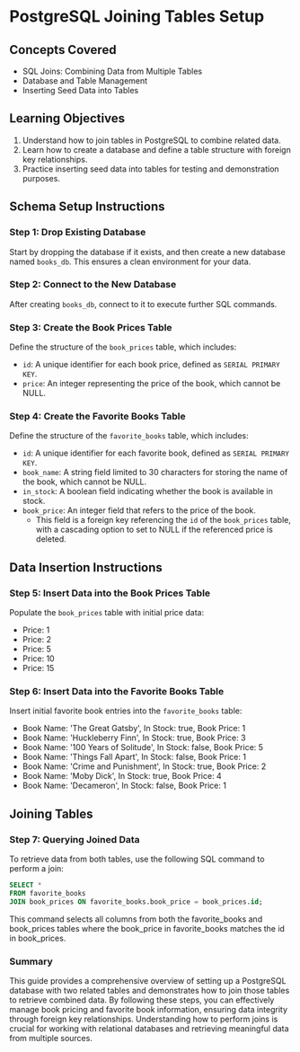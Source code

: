 # PostgreSQL Joining Tables Setup

## Concepts Covered

- SQL Joins: Combining Data from Multiple Tables
- Database and Table Management
- Inserting Seed Data into Tables

## Learning Objectives

1. Understand how to join tables in PostgreSQL to combine related data.
2. Learn how to create a database and define a table structure with foreign key relationships.
3. Practice inserting seed data into tables for testing and demonstration purposes.

## Schema Setup Instructions

### Step 1: Drop Existing Database

Start by dropping the database if it exists, and then create a new database named `books_db`. This ensures a clean environment for your data.

### Step 2: Connect to the New Database

After creating `books_db`, connect to it to execute further SQL commands.

### Step 3: Create the Book Prices Table

Define the structure of the `book_prices` table, which includes:

- `id`: A unique identifier for each book price, defined as `SERIAL PRIMARY KEY`.
- `price`: An integer representing the price of the book, which cannot be NULL.

### Step 4: Create the Favorite Books Table

Define the structure of the `favorite_books` table, which includes:

- `id`: A unique identifier for each favorite book, defined as `SERIAL PRIMARY KEY`.
- `book_name`: A string field limited to 30 characters for storing the name of the book, which cannot be NULL.
- `in_stock`: A boolean field indicating whether the book is available in stock.
- `book_price`: An integer field that refers to the price of the book.
  - This field is a foreign key referencing the `id` of the `book_prices` table, with a cascading option to set to NULL if the referenced price is deleted.

## Data Insertion Instructions

### Step 5: Insert Data into the Book Prices Table

Populate the `book_prices` table with initial price data:

- Price: 1
- Price: 2
- Price: 5
- Price: 10
- Price: 15

### Step 6: Insert Data into the Favorite Books Table

Insert initial favorite book entries into the `favorite_books` table:

- Book Name: 'The Great Gatsby', In Stock: true, Book Price: 1
- Book Name: 'Huckleberry Finn', In Stock: true, Book Price: 3
- Book Name: '100 Years of Solitude', In Stock: false, Book Price: 5
- Book Name: 'Things Fall Apart', In Stock: false, Book Price: 1
- Book Name: 'Crime and Punishment', In Stock: true, Book Price: 2
- Book Name: 'Moby Dick', In Stock: true, Book Price: 4
- Book Name: 'Decameron', In Stock: false, Book Price: 1

## Joining Tables

### Step 7: Querying Joined Data

To retrieve data from both tables, use the following SQL command to perform a join:

```sql
SELECT *
FROM favorite_books
JOIN book_prices ON favorite_books.book_price = book_prices.id;
```

This command selects all columns from both the favorite_books and book_prices tables where the book_price in favorite_books matches the id in book_prices.

### Summary

This guide provides a comprehensive overview of setting up a PostgreSQL database with two related tables and demonstrates how to join those tables to retrieve combined data. By following these steps, you can effectively manage book pricing and favorite book information, ensuring data integrity through foreign key relationships. Understanding how to perform joins is crucial for working with relational databases and retrieving meaningful data from multiple sources.
